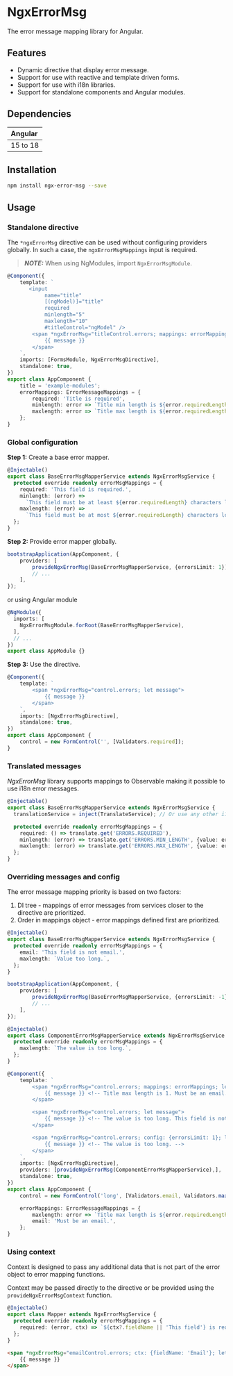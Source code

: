 # NgxErrorMsg

The error message mapping library for Angular.

## Features

- Dynamic directive that display error message.
- Support for use with reactive and template driven forms.
- Support for use with i18n libraries.
- Support for standalone components and Angular modules.

## Dependencies

|Angular |
|:-------|
|15 to 18|

## Installation

```bash
npm install ngx-error-msg --save
```

## Usage

### Standalone directive

The `*ngxErrorMsg` directive can be used without configuring providers globally.
In such a case, the `ngxErrorMsgMappings` input is required.

> **_NOTE:_**  When using NgModules, import `NgxErrorMsgModule`.

```typescript
@Component({
    template: `
       <input
            name="title"
            [(ngModel)]="title"
            required
            minlength="5"
            maxlength="10"
            #titleControl="ngModel" />
        <span *ngxErrorMsg="titleControl.errors; mappings: errorMappings; let message">
            {{ message }}
        </span>
    `,
    imports: [FormsModule, NgxErrorMsgDirective],
    standalone: true,
})
export class AppComponent {
    title = 'example-modules';
    errorMappings: ErrorMessageMappings = {
        required: 'Title is required',
        minlength: error => `Title min length is ${error.requiredLength}`,
        maxlength: error => `Title max length is ${error.requiredLength}`,
    };
}
```

### Global configuration

**Step 1:** Create a base error mapper.

```typescript
@Injectable()
export class BaseErrorMsgMapperService extends NgxErrorMsgService {
  protected override readonly errorMsgMappings = {
    required: 'This field is required.',
    minlength: (error) =>
      `This field must be at least ${error.requiredLength} characters long.`,
    maxlength: (error) =>
      `This field must be at most ${error.requiredLength} characters long.`,
  };
}
```

**Step 2:** Provide error mapper globally.

```typescript
bootstrapApplication(AppComponent, {
    providers: [
        provideNgxErrorMsg(BaseErrorMsgMapperService, {errorsLimit: 1}), // The config object is optional.
        // ...
    ],
});
```

or using Angular module

```typescript
@NgModule({
  imports: [
    NgxErrorMsgModule.forRoot(BaseErrorMsgMapperService),
  ],
  // ...
})
export class AppModule {}
```

**Step 3:** Use the directive.

```typescript
@Component({
    template: `
        <span *ngxErrorMsg="control.errors; let message">
            {{ message }}
        </span>
    `,
    imports: [NgxErrorMsgDirective],
    standalone: true,
})
export class AppComponent {
    control = new FormControl('', [Validators.required]);
}
```

### Translated messages

_NgxErrorMsg_ library supports mappings to Observable making it possible to use i18n error messages.

```typescript
@Injectable()
export class BaseErrorMsgMapperService extends NgxErrorMsgService {
  translationService = inject(TranslateService); // Or use any other i18n library.

  protected override readonly errorMsgMappings = {
    required: () => translate.get('ERRORS.REQUIRED'),
    minlength: (error) => translate.get('ERRORS.MIN_LENGTH', {value: error.requiredLength}),
    maxlength: (error) => translate.get('ERRORS.MAX_LENGTH', {value: error.requiredLength}),
  };
}
```

### Overriding messages and config

The error message mapping priority is based on two factors:

1. DI tree - mappings of error messages from services closer to the directive are prioritized.
2. Order in mappings object - error mappings defined first are prioritized.

```typescript
@Injectable()
export class BaseErrorMsgMapperService extends NgxErrorMsgService {
  protected override readonly errorMsgMappings = {
    email: 'This field is not email.',
    maxlength: `Value too long.`,
  };
}

bootstrapApplication(AppComponent, {
    providers: [
        provideNgxErrorMsg(BaseErrorMsgMapperService, {errorsLimit: -1}), // Don't limit mapped errors.
        // ...
    ],
});
```

``` typescript
@Injectable()
export class ComponentErrorMsgMapperService extends NgxErrorMsgService {
  protected override readonly errorMsgMappings = {
    maxlength: `The value is too long.`,
  };
}

@Component({
    template: `
        <span *ngxErrorMsg="control.errors; mappings: errorMappings; let message">
            {{ message }} <!-- Title max length is 1. Must be an email. -->
        </span>

        <span *ngxErrorMsg="control.errors; let message">
            {{ message }} <!-- The value is too long. This field is not email. -->
        </span>

        <span *ngxErrorMsg="control.errors; config: {errorsLimit: 1}; let message">
            {{ message }} <!-- The value is too long. -->
        </span>
    `,
    imports: [NgxErrorMsgDirective],
    providers: [provideNgxErrorMsg(ComponentErrorMsgMapperService),],
    standalone: true,
})
export class AppComponent {
    control = new FormControl('long', [Validators.email, Validators.maxLength(1)]);

    errorMappings: ErrorMessageMappings = {
        maxlength: error => `Title max length is ${error.requiredLength}.`,
        email: 'Must be an email.',
    };
}
```

### Using context

Context is designed to pass any additional data that is not part of the error object to error mapping functions.

Context may be passed directly to the directive or be provided using the `provideNgxErrorMsgContext` function.

```typescript
@Injectable()
export class Mapper extends NgxErrorMsgService {
  protected override readonly errorMsgMappings = {
    required: (error, ctx) => `${ctx?.fieldName || 'This field'} is required.`,
  };
}
```

```html
<span *ngxErrorMsg="emailControl.errors; ctx: {fieldName: 'Email'}; let message">
    {{ message }} 
</span>
```
